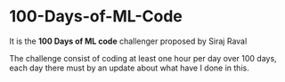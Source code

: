 # 100-Days-of-ML-Code

<p>It is the <b>100 Days of ML code</b> challenger proposed by Siraj Raval</p>
<p>The challenge consist of coding at least one hour per day over 100 days, each day there must by an update about what have I done in this.</p>
